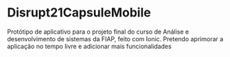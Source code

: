 # Disrupt21CapsuleMobile
Protótipo de aplicativo para o projeto final do curso de Análise e desenvolvimento de sistemas da FIAP, feito com Ionic. Pretendo aprimorar a aplicação no tempo livre e adicionar mais funcionalidades
